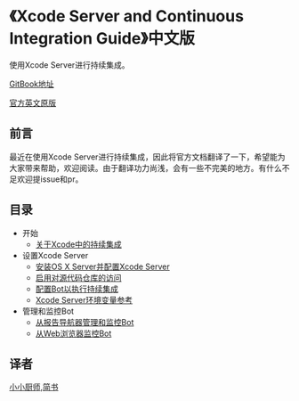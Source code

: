 # 《Xcode Server and Continuous Integration Guide》中文版

使用Xcode Server进行持续集成。

[GitBook地址](https://www.gitbook.com/book/andrewmika/-xcode-server-and-continuous-integration-guide/details)

[官方英文原版](https://developer.apple.com/library/content/documentation/IDEs/Conceptual/xcode_guide-continuous_integration/#//apple_ref/doc/uid/TP40013292-CH1-SW1)

## 前言

最近在使用Xcode Server进行持续集成，因此将官方文档翻译了一下，希望能为大家带来帮助，欢迎阅读。由于翻译功力尚浅，会有一些不完美的地方。有什么不足欢迎提issue和pr。

## 目录

* 开始
  * [关于Xcode中的持续集成](1.md)
* 设置Xcode Server
  * [安装OS X Server并配置Xcode Server](2.md)
  * [启用对源代码仓库的访问](3.md)
  * [配置Bot以执行持续集成](4.md)
  * [Xcode Server环境变量参考](5.md)
* 管理和监控Bot
  * [从报告导航器管理和监控Bot](6.md)
  * [从Web浏览器监控Bot](7.md)

## 译者
[小小厨师](http://iandrew.space),[简书](http://www.jianshu.com/u/acd83aa0fb88)


